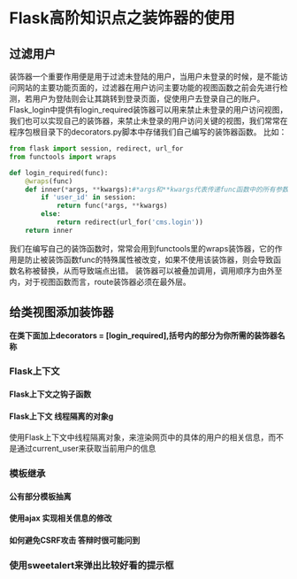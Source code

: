 # Flask高阶知识点之装饰器的使用

## 过滤用户
装饰器一个重要作用便是用于过滤未登陆的用户，当用户未登录的时候，是不能访问网站的主要功能页面的，过滤器在用户访问主要功能的视图函数之前会先进行检测，若用户为登陆则会让其跳转到登录页面，促使用户去登录自己的账户。
Flask_login中提供有login_required装饰器可以用来禁止未登录的用户访问视图，我们也可以实现自己的装饰器，来禁止未登录的用户访问关键的视图，我们常常在程序包根目录下的decorators.py脚本中存储我们自己编写的装饰器函数。
比如：
```Python
from flask import session, redirect, url_for
from functools import wraps

def login_required(func):
    @wraps(func)
    def inner(*args, **kwargs):#*args和**kwargs代表传递func函数中的所有参数
        if 'user_id' in session:
            return func(*args, **kwargs)
        else:
            return redirect(url_for('cms.login'))
    return inner
```
我们在编写自己的装饰函数时，常常会用到functools里的wraps装饰器，它的作用是防止被装饰函数func的特殊属性被改变，如果不使用该装饰器，则会导致函数名称被替换，从而导致端点出错。
装饰器可以被叠加调用，调用顺序为由外至内，对于视图函数而言，route装饰器必须在最外层。

## 给类视图添加装饰器

**在类下面加上decorators = [login_required],括号内的部分为你所需的装饰器名称**


### Flask上下文
#### Flask上下文之钩子函数

#### Flask上下文 线程隔离的对象g
使用Flask上下文中线程隔离对象，来渲染网页中的具体的用户的相关信息，而不是通过current_user来获取当前用户的信息




### 模板继承

#### 公有部分模板抽离

#### 使用ajax 实现相关信息的修改

#### 如何避免CSRF攻击  答辩时很可能问到

### 使用sweetalert来弹出比较好看的提示框
